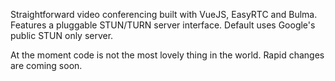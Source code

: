 Straightforward video conferencing built with VueJS, EasyRTC and Bulma.
Features a pluggable STUN/TURN server interface. Default uses Google's public STUN only server.

At the moment code is not the most lovely thing in the world.
Rapid changes are coming soon.
